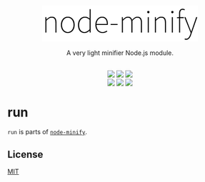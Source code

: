 <p align="center"><img src="/static/node-minify.png" width="348" alt="node-minify"></p>

<p align="center">A very light minifier Node.js module.</p>

<p align="center">
  <br>
  <a href="https://npmjs.org/package/@node-minify/run"><img src="https://img.shields.io/npm/v/@node-minify/run.svg"></a>
  <a href="https://npmjs.org/package/@node-minify/run"><img src="https://img.shields.io/npm/dm/@node-minify/run.svg"></a>
  <a href="https://codecov.io/gh/srod/node-minify"><img src="https://codecov.io/gh/srod/node-minify/branch/develop/graph/badge.svg"></a><br>
  <a href="https://travis-ci.org/srod/node-minify"><img src="https://img.shields.io/travis/srod/node-minify/master.svg?label=linux"></a>
  <a href="https://dev.azure.com/srodolphe/srodolphe/_build/latest?definitionId=1"><img src="https://dev.azure.com/srodolphe/srodolphe/_apis/build/status/srod.node-minify?branchName=master"></a>
  <a href="https://circleci.com/gh/srod/node-minify/tree/master"><img src="https://circleci.com/gh/srod/node-minify/tree/master.svg?style=shield"></a>
</p>

# run

`run` is parts of [`node-minify`](https://github.com/srod/node-minify).

## License

[MIT](https://github.com/srod/node-minify/blob/develop/LICENSE)

